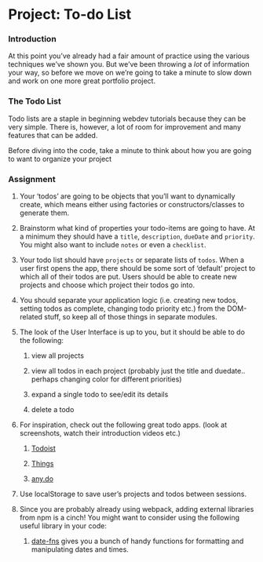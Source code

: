 # Project: To-do List

### Introduction

At this point you’ve already had a fair amount of practice using the various techniques we’ve shown you. But we’ve been throwing a _lot_ of information your way, so before we move on we’re going to take a minute to slow down and work on one more great portfolio project.

### The Todo List

Todo lists are a staple in beginning webdev tutorials because they can be very simple. There is, however, a lot of room for improvement and many features that can be added.

Before diving into the code, take a minute to think about how you are going to want to organize your project

### Assignment

1. Your ‘todos’ are going to be objects that you’ll want to dynamically create, which means either using factories or constructors/classes to generate them.

2. Brainstorm what kind of properties your todo-items are going to have. At a minimum they should have a `title`, `description`, `dueDate` and `priority`. You might also want to include `notes` or even a `checklist`.

3. Your todo list should have `projects` or separate lists of `todos`. When a user first opens the app, there should be some sort of ‘default’ project to which all of their todos are put. Users should be able to create new projects and choose which project their todos go into.

4. You should separate your application logic (i.e. creating new todos, setting todos as complete, changing todo priority etc.) from the DOM-related stuff, so keep all of those things in separate modules.

5. The look of the User Interface is up to you, but it should be able to do the following:

	1. view all projects

	2. view all todos in each project (probably just the title and duedate.. perhaps changing color for different priorities)

	3. expand a single todo to see/edit its details

	4. delete a todo

6. For inspiration, check out the following great todo apps. (look at screenshots, watch their introduction videos etc.)

	1. [Todoist](https://en.todoist.com/)

	2. [Things](https://culturedcode.com/things/)

	3. [any.do](https://www.any.do/)

7. Use localStorage to save user’s projects and todos between sessions.

8. Since you are probably already using webpack, adding external libraries from npm is a cinch! You might want to consider using the following useful library in your code:

	1. [date-fns](https://github.com/date-fns/date-fns) gives you a bunch of handy functions for formatting and manipulating dates and times.
